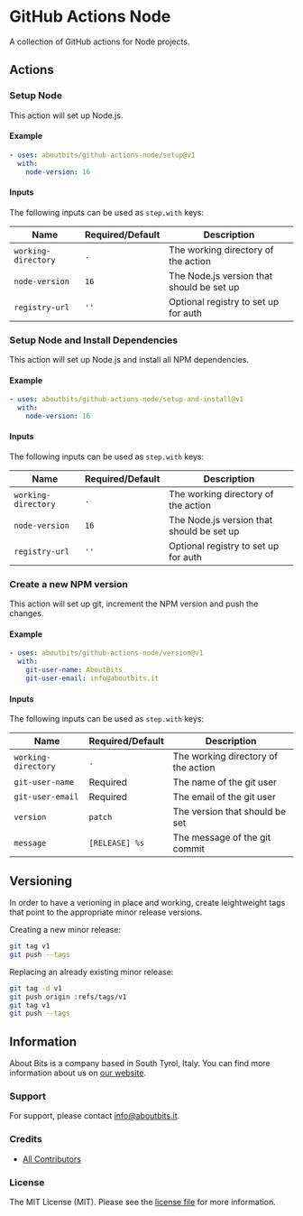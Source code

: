 # GitHub Actions Node

A collection of GitHub actions for Node projects.

## Actions

### Setup Node

This action will set up Node.js.

#### Example

```yaml
- uses: aboutbits/github-actions-node/setup@v1
  with:
    node-version: 16
```

#### Inputs

The following inputs can be used as `step.with` keys:

| Name                | Required/Default | Description                               |
| ------------------- | ---------------- | ----------------------------------------- |
| `working-directory` | `.`              | The working directory of the action       |
| `node-version`      | `16`             | The Node.js version that should be set up |
| `registry-url`      | `''`             | Optional registry to set up for auth      |

### Setup Node and Install Dependencies

This action will set up Node.js and install all NPM dependencies.

#### Example

```yaml
- uses: aboutbits/github-actions-node/setup-and-install@v1
  with:
    node-version: 16
```

#### Inputs

The following inputs can be used as `step.with` keys:

| Name                | Required/Default | Description                               |
| ------------------- | ---------------- | ----------------------------------------- |
| `working-directory` | `.`              | The working directory of the action       |
| `node-version`      | `16`             | The Node.js version that should be set up |
| `registry-url`      | `''`             | Optional registry to set up for auth      |

### Create a new NPM version

This action will set up git, increment the NPM version and push the changes.

#### Example

```yaml
- uses: aboutbits/github-actions-node/version@v1
  with:
    git-user-name: AboutBits
    git-user-email: info@aboutbits.it
```

#### Inputs

The following inputs can be used as `step.with` keys:

| Name                | Required/Default | Description                         |
| ------------------- | ---------------- | ----------------------------------- |
| `working-directory` | `.`              | The working directory of the action |
| `git-user-name`     | Required         | The name of the git user            |
| `git-user-email`    | Required         | The email of the git user           |
| `version`           | `patch`          | The version that should be set      |
| `message`           | `[RELEASE] %s`   | The message of the git commit       |

## Versioning

In order to have a verioning in place and working, create leightweight tags that point to the appropriate minor release versions.

Creating a new minor release:

```bash
git tag v1
git push --tags
```

Replacing an already existing minor release:

```bash
git tag -d v1
git push origin :refs/tags/v1
git tag v1
git push --tags
```

## Information

About Bits is a company based in South Tyrol, Italy. You can find more information about us on [our website](https://aboutbits.it).

### Support

For support, please contact [info@aboutbits.it](mailto:info@aboutbits.it).

### Credits

- [All Contributors](../../contributors)

### License

The MIT License (MIT). Please see the [license file](license.md) for more information.
